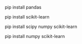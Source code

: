pip install pandas

pip install scikit-learn

pip install scipy numpy scikit-learn

pip install numpy scikit-learn
